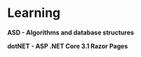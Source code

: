 # Learning

**ASD - Algorithms and database structures**

**dotNET - ASP .NET Core 3.1 Razor Pages**
